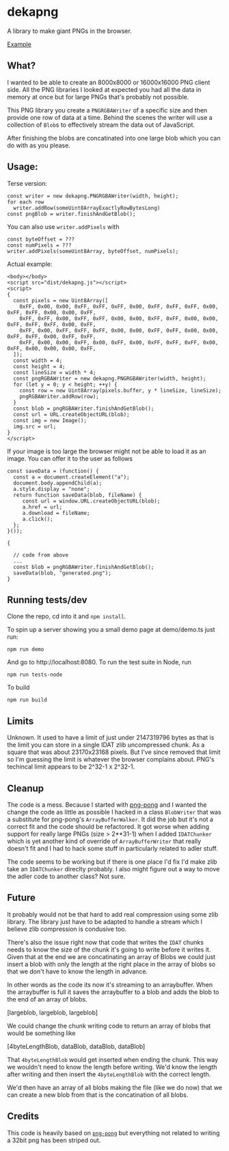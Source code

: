 # dekapng

A library to make giant PNGs in the browser.

[Example](https://greggman.github.io/dekapng/)

## What?

I wanted to be able to create an 8000x8000 or 16000x16000 PNG client side.
All the PNG libraries I looked at expected you had all the data in memory at once
but for large PNGs that's probably not possible.

This PNG library you create a `PNGRGBAWriter` of a specific size and then
provide one row of data at a time. Behind the scenes the writer will use
a collection of `Blob`s to effectively stream the data out of JavaScript.

After finishing the blobs are concatinated into one large blob which you can
do with as you please.

## Usage:

Terse version:

    const writer = new dekapng.PNGRGBAWriter(width, height);
    for each row
      writer.addRow(someUint8ArrayExactlyRowBytesLong)
    const pngBlob = writer.finishAndGetBlob();

You can also use `writer.addPixels` with

    const byteOffset = ???
    const numPixels = ???
    writer.addPixels(someUint8Array, byteOffset, numPixels);

Actual example:

```
<body></body>
<script src="dist/dekapng.js"></script>
<script>
{
  const pixels = new Uint8Array([
    0xFF, 0x00, 0x00, 0xFF, 0xFF, 0xFF, 0x00, 0xFF, 0xFF, 0xFF, 0x00, 0xFF, 0xFF, 0x00, 0x00, 0xFF,
    0xFF, 0xFF, 0x00, 0xFF, 0xFF, 0x00, 0x00, 0xFF, 0xFF, 0x00, 0x00, 0xFF, 0xFF, 0xFF, 0x00, 0xFF,
    0xFF, 0x00, 0xFF, 0xFF, 0xFF, 0x00, 0x00, 0xFF, 0xFF, 0x00, 0x00, 0xFF, 0xFF, 0x00, 0xFF, 0xFF,
    0xFF, 0x00, 0x00, 0xFF, 0x00, 0xFF, 0x00, 0xFF, 0xFF, 0xFF, 0x00, 0xFF, 0x00, 0x00, 0x00, 0xFF,
  ]);
  const width = 4;
  const height = 4;
  const lineSize = width * 4;
  const pngRGBAWriter = new dekapng.PNGRGBAWriter(width, height);
  for (let y = 0; y < height; ++y) {
    const row = new Uint8Array(pixels.buffer, y * lineSize, lineSize);
    pngRGBAWriter.addRow(row);
  }
  const blob = pngRGBAWriter.finishAndGetBlob();
  const url = URL.createObjectURL(blob);
  const img = new Image();
  img.src = url;
}
</script>
```

If your image is too large the browser might not be able to load it as an image. You can offer it
to the user as follows

```
const saveData = (function() {
  const a = document.createElement("a");
  document.body.appendChild(a);
  a.style.display = "none";
  return function saveData(blob, fileName) {
     const url = window.URL.createObjectURL(blob);
     a.href = url;
     a.download = fileName;
     a.click();
  };
}());

{

  // code from above
  ...
  const blob = pngRGBAWriter.finishAndGetBlob();
  saveData(blob, "generated.png");
}
```

## Running tests/dev

Clone the repo, cd into it and `npm install`.

To spin up a server showing you a small demo page at demo/demo.ts just run:

    npm run demo

And go to http://localhost:8080. To run the test suite in Node, run

    npm run tests-node

To build

    npm run build

## Limits

Unknown. It used to have a limit of just under 2147319796 bytes
as that is the limit you can store in a single IDAT zlib uncompressed
chunk. As a square that was about 23170x23168 pixels. But I've since
removed that limit so I'm guessing the limit is whatever the browser
complains about. PNG's techincal limit appears to be 2^32-1 x 2^32-1.

## Cleanup

The code is a mess. Because I started with [png-pong](https://github.com/gdnmobilelab/png-pong)
and I wanted the change the code as little as possible I hacked in a class
`BlobWriter` that was a substitute for png-pong's `ArrayBufferWalker`.
It did the job but it's not a correct fit and the code should be refactored.
It got worse when adding support for really large PNGs (size > 2**31-1)
when I added `IDATChunker` which is yet another kind of override of `ArrayBufferWriter`
that really doesn't fit and I had to hack some stuff in particularly related
to adler stuff.

The code seems to be working but if there is one place I'd fix I'd make zlib take
an `IDATChunker` direclty probably. I also might figure out a way to move
the adler code to another class? Not sure.

## Future

It probably would not be that hard to add real compression using some zlib
library. The library just have to be adapted to handle a stream
which I believe zlib compression is condusive too.

There's also the issue right now that code that writes the `IDAT` chunks
needs to know the size of the chunk it's going to write before it writes
it. Given that at the end we are concatinating an array of Blobs we could just
insert a blob with only the length at the right place in the array of blobs
so that we don't have to know the length in advance.

In other words as the code its now it's streaming to an arraybuffer. When the arraybuffer
is full it saves the arraybuffer to a blob and adds the blob to the end of an array of blobs.

   [largeblob, largeblob, largeblob]

We could change the chunk writing code to return an array of blobs that would be something like

   [4byteLengthBlob, dataBlob, dataBlob, dataBlob]

That `4byteLengthBlob` would get inserted when ending the chunk. This way we wouldn't
need to know the length before writing. We'd know the length after writing and then
insert the `4byteLengthBlob` with the correct length.

We'd then have an array of all blobs making the file (like we do now) that we can create
a new blob from that is the concatination of all blobs.

## Credits

This code is heavily based on [`png-pong`](https://github.com/gdnmobilelab/png-pong)
but everything not related to writing a 32bit png has been striped out.


